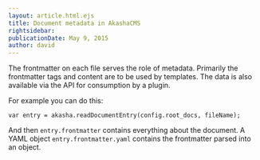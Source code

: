```yaml
---
layout: article.html.ejs
title: Document metadata in AkashaCMS 
rightsidebar:
publicationDate: May 9, 2015
author: david
---
```

The frontmatter on each file serves the role of metadata.  Primarily the frontmatter tags and content are to be used by templates.  The data is also available via the API for consumption by a plugin.

For example you can do this:

```
var entry = akasha.readDocumentEntry(config.root_docs, fileName);
```

And then ```entry.frontmatter``` contains everything about the document.  A YAML object ```entry.frontmatter.yaml``` contains the frontmatter parsed into an object.